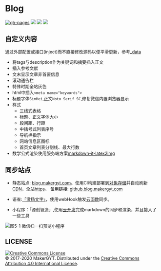 # Blog
[![gh-pages](https://badgen.net/github/status/makergyt/blog/gh-pages)](https://github.blog.makergyt.com)
[![](https://img.shields.io/travis/com/makergyt/blog?logo=travis)](https://travis-ci.com/MakerGYT/blog)
[![](https://img.shields.io/badge/Generator-Hexo-0e83cd?&logo=hexo)](https://hexo.io)
[![](https://img.shields.io/badge/Theme-NexT-181717.svg)](https://github.com/theme-next/hexo-theme-next)

## 自定义内容
通过外部配置或接口(inject)而不直接修改源码以便平滑更新，参考[_data](https://github.com/MakerGYT/blog/tree/master/source/_data)
- 将tags与description作为关键词和摘要插入正文　
- 插入参考文献
- 文末显示文章非首要信息
- 滚动通告栏
- 特殊时期全站灰色
- html中插入`<meta name="keywords">`
- 标题字体`SimHei`,正文`Noto Serif SC`,修复微信内置浏览器显示
- 样式
  - 三线式表格
  - 标题、正文字体大小
  - 段间距、行距
  - 中括号式列表序号
  - 导航栏指示
  - 网站信息区图标
  - 首页文章列表分割线、最大行数
- 数学公式渲染使用服务端方案[markdown-it-latex2img](https://github.com/MakerGYT/markdown-it-latex2img)

## 同步站点
- 静态站点: [blog.makergyt.com](https://blog.makergyt.com)。使用CI构建部署到[对象存储](https://url.cn/lhzrIgeX)并自动刷新[CDN](https://url.cn/paD7E8lb)，全站[https](https://cloud.tencent.com/product/ssl)。
备用链接: [github.blog.makergyt.com](https://github.blog.makergyt.com)

- 语雀:[「激扬文字」](https://www.yuque.com/books/share/4b51224a-b8b0-4191-8403-d28563f6a6ed?#)，使用webHook触发[云函数](https://url.cn/5Ta8LSR)同步。
- 小程序：「源创智造」,使用[云开发](https://url.cn/HqLHX3x6)完成markdown的同步和渲染，并且接入了一些工具

![图5-1 微信扫一扫预览小程序](https://cdn.blog.makergyt.com/mini/assets/poster-H.png)

## LICENSE
<a rel="license" href="https://creativecommons.org/licenses/by-sa/4.0/"><img alt="Creative Commons License" style="border-width:0" src="https://licensebuttons.net/l/by-sa/4.0/88x31.png" /></a><br />
© 2017-2020 MakerGYT. Distributed under the [Creative Commons Attribution 4.0 International License](https://github.com/MakerGYT/blog/blob/master/LICENSE.md).
